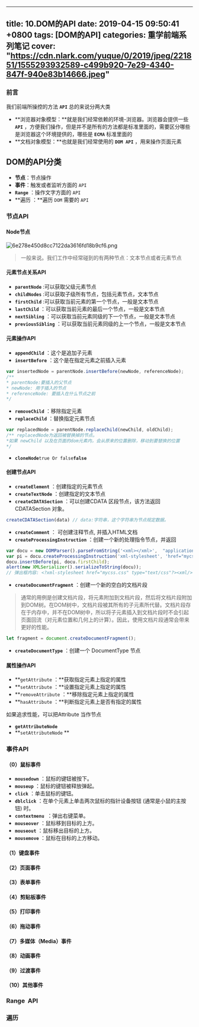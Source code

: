
---
title: 10.DOM的API
date: 2019-04-15 09:50:41 +0800
tags: [DOM的API]
categories: 重学前端系列笔记
cover: "https://cdn.nlark.com/yuque/0/2019/jpeg/221851/1555293932589-c499b920-7e29-4340-847f-940e83b14666.jpeg"
---

<a name="df368884"></a>
### 前言
我们前端所操控的方法 **`API`** 总的来说分两大类
* **浏览器对象模型：**就是我们经常依赖的环境-浏览器。浏览器会提供一些  **`API`** ，方便我们操作，但是并不是所有的方法都是标准里面的，需要区分哪些是浏览器这个环境提供的，哪些是 **`ECMA`** 标准里面的
* **文档对象模型：**也就是我们经常使用的 **`DOM API`** ，用来操作页面元素
<a name="1301fe28"></a>
## DOM的API分类
* **节点**：节点操作
* **事件**：触发或者监听方面的 `API` 
* **`Range`** ：操作文字方面的 `API` 
* **遍历 ：**遍历 `DOM` 需要的 `API` 
<a name="21b9f161"></a>
### 节点API
<a name="a6967bfc"></a>
#### Node节点
![6e278e450d8cc7122da3616fd18b9cf6.png](https://cdn.nlark.com/yuque/0/2019/png/221851/1555299624515-0b283c44-3013-45f3-a03a-84102129c400.png#align=left&display=inline&height=495&name=6e278e450d8cc7122da3616fd18b9cf6.png&originHeight=634&originWidth=955&size=96882&status=done&width=746)

> 一般来说。我们工作中经常碰到的有两种节点：文本节点或者元素节点


<a name="ec4b57af"></a>
#### 元素节点关系API
* **`parentNode`** :可以获取父级元素节点
* **`childNodes`** :可以获取子级所有节点，包括元素节点，文本节点
* **`firstChild`** :可以获取当前元素的第一个节点，一般是文本节点
* **`lastChild`** ：可以获取当前元素的最后一个节点，一般是文本节点
* **`nextSibling`** ：可以获取当前元素同级的下一个节点，一般是文本节点
* **`previousSibling`** ：可以获取当前元素同级的上一个节点，一般是文本节点
<a name="e057f953"></a>
#### 元素操作API
* **`appendChild`** ：这个是追加子元素
* **`insertBefore`** ：这个是在指定元素之前插入元素
```javascript
var insertedNode = parentNode.insertBefore(newNode, referenceNode);
/** 
* parentNode:要插入的父节点
* newNode: 用于插入的节点
* referenceNode: 要插入在什么节点之前
*/
```
* **`removeChild`** ：移除指定元素
* **`replaceChild`** ：替换指定元素节点
```javascript
var replacedNode = parentNode.replaceChild(newChild, oldChild);
/** replacedNode为返回被替换掉的节点。
*如果 newChild 以及在页面的dom元素内，会从原来的位置删除，移动到要替换的位置
*/
```
* **`cloneNode`**`true Or false`**`false`** 
<a name="9ed04098"></a>
#### 创建节点API
* **`createElement`** ：创建指定的元素节点
* **`createTextNode`** ：创建指定的文本节点
* **`createCDATASection`** ：可以创建CDATA 区段节点，该方法返回 CDATASection 对象。
```javascript
createCDATASection(data) // data:字符串，这个字符串为节点规定数据。
```
* **`createComment`** ： 可创建注释节点, 并插入HTML文档
* **`createProcessingInstruction`** ：创建一个新的处理指令节点，并返回
```javascript
var docu = new DOMParser().parseFromString('<xml></xml>',  "application/xml")
var pi = docu.createProcessingInstruction('xml-stylesheet', 'href="mycss.css" type="text/css"');
docu.insertBefore(pi, docu.firstChild);
alert(new XMLSerializer().serializeToString(docu));
// 弹出框内容: <?xml-stylesheet href="mycss.css" type="text/css"?><xml/>
```
* **`createDocumentFragment`** ：创建一个新的空白的文档片段
> 通常的用例是创建文档片段，将元素附加到文档片段，然后将文档片段附加到DOM树。在DOM树中，文档片段被其所有的子元素所代替。文档片段存在于内存中，并不在DOM树中，所以将子元素插入到文档片段时不会引起页面回流（对元素位置和几何上的计算）。因此，使用文档片段通常会带来更好的性能。

```javascript
let fragment = document.createDocumentFragment();
```

* **`createDocumentType`** ：创建一个 DocumentType 节点
<a name="f56853d9"></a>
#### 属性操作API
* **`getAttribute` ：**获取指定元素上指定的属性
* **`setAttribute` ：**设置指定元素上指定的属性<br />
* **`removeAttribute` ：**移除指定元素上指定的属性
* **`hasAttribute` ：**判断指定元素上是否有指定的属性

如果追求性能，可以把Attribute 当作节点
* **`getAttributeNode`** 
* **`setAttributeNode` **
<a name="5c5c679f"></a>
### 事件API
<a name="89a275cc"></a>
#### （0）鼠标事件
* **`mousedown`** ：鼠标的键钮被按下。
* **`mouseup`** ：鼠标的键钮被释放弹起。
* **`click`** ：单击鼠标的键钮。
* **`dblclick`** ：在单个元素上单击两次鼠标的指针设备按钮 (通常是小鼠的主按钮) 时。
* **`contextmenu`**  ：弹出右键菜单。
* **`mouseover`** ：鼠标移到目标的上方。
* **`mouseout`** ：鼠标移出目标的上方。
* **`mousemove`** ：鼠标在目标的上方移动。
<a name="f35f8583"></a>
#### （1）键盘事件
<a name="e17fc0b0"></a>
#### （2）****页面事件****
<a name="2015eb00"></a>
#### （3）表单事件
<a name="4cec4a1d"></a>
#### （4）剪贴板事件
<a name="15aac593"></a>
#### （5）打印事件
<a name="a566118f"></a>
#### （6）拖动事件
<a name="1e6ba787"></a>
#### （7）多媒体（Media）事件
<a name="797b0edc"></a>
#### （8）动画事件
<a name="7e2f3f3a"></a>
#### （9）过渡事件
<a name="1c960ba0"></a>
#### （10）其他事件
<a name="7df1cf45"></a>
### Range  API
<a name="54898fa9"></a>
### 遍历

